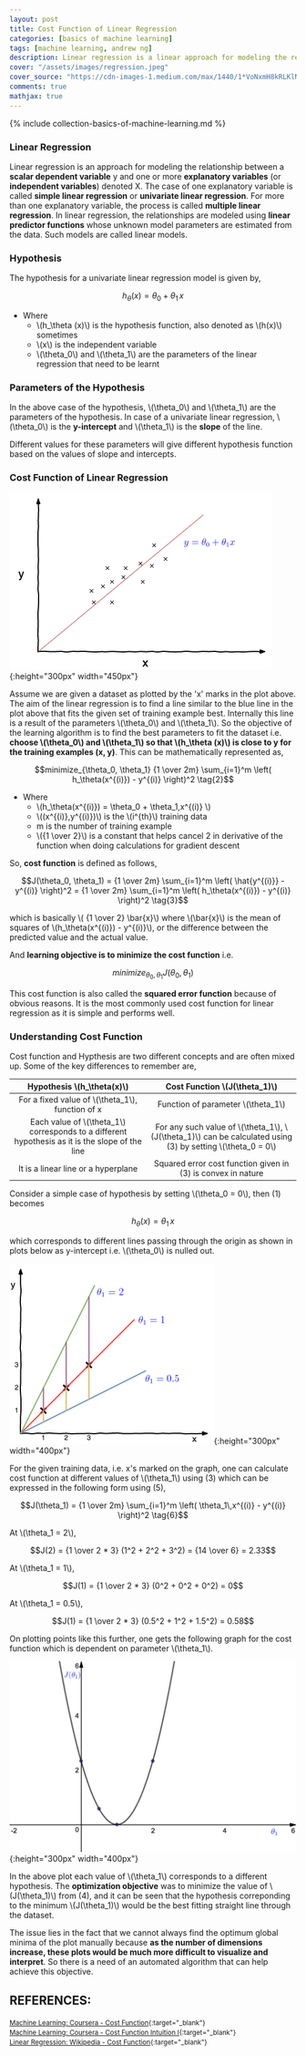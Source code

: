 ```yaml
---
layout: post
title: Cost Function of Linear Regression
categories: [basics of machine learning]
tags: [machine learning, andrew ng]
description: Linear regression is a linear approach for modeling the relationship between a scalar dependent variable y and one or more explanatory variables (or independent variables) denoted X
cover: "/assets/images/regression.jpeg"
cover_source: "https://cdn-images-1.medium.com/max/1440/1*VoNxmH8kRLKlNI_uuEoBvw.jpeg"
comments: true
mathjax: true
---
```


{% include collection-basics-of-machine-learning.md %}

### Linear Regression
Linear regression is an approach for modeling the relationship between a **scalar dependent variable** y and one or more **explanatory variables** (or **independent variables**) denoted X. The case of one explanatory variable is called **simple linear regression** or **univariate linear regression**. For more than one explanatory variable, the process is called **multiple linear regression**.
In linear regression, the relationships are modeled using **linear predictor functions** whose unknown model parameters are estimated from the data. Such models are called linear models.


### Hypothesis
The hypothesis for a univariate linear regression model is given by, 

$$h_\theta (x) = \theta_0 + \theta_1\,x \tag{1}$$

* Where 
  * \\(h_\theta (x)\\) is the hypothesis function, also denoted as \\(h(x)\\) sometimes
  * \\(x\\) is the independent variable
  * \\(\theta_0\\) and \\(\theta_1\\) are the parameters of the  linear regression that need to be learnt

### Parameters of the Hypothesis
In the above case of the hypothesis, \\(\theta_0\\) and \\(\theta_1\\) are the parameters of the hypothesis. In case of a univariate linear regression, \\(\theta_0\\) is the **y-intercept** and \\(\theta_1\\) is the **slope** of the line.

Different values for these parameters will give different hypothesis function based on the values of slope and intercepts.

### Cost Function of Linear Regression

![Linear Regression](/assets/2017-08-11-cost-function-of-linear-regression/fig-1-linear-regression.png?raw=true){:height="300px" width="450px"}

Assume we are given a dataset as plotted by the 'x' marks in the plot above. The aim of the linear regression is to find a line similar to the blue line in the plot above that fits the given set of training example best. Internally this line is a result of the parameters \\(\theta_0\\) and \\(\theta_1\\). So the objective of the learning algorithm is to find the best parameters to fit the dataset i.e. **choose \\(\theta_0\\) and \\(\theta_1\\) so that \\(h_\theta (x)\\) is close to y for the training examples (x, y)**. This can be mathematically represented as,

$$minimize_{\theta_0, \theta_1} {1 \over 2m} \sum_{i=1}^m \left( h_\theta(x^{(i)}) - y^{(i)} \right)^2 \tag{2}$$

* Where
  * \\(h_\theta(x^{(i)}) = \theta_0 + \theta_1\,x^{(i)} \\)
  * \\((x^{(i)},y^{(i)})\\) is the \\(i^{th}\\) training data
  * m is the number of training example
  * \\({1 \over 2}\\) is a constant that helps cancel 2 in derivative of the function when doing calculations for gradient descent

So, **cost function** is defined as follows, 

$$J(\theta_0, \theta_1) = {1 \over 2m} \sum_{i=1}^m \left( \hat{y^{(i)}} - y^{(i)} \right)^2 = {1 \over 2m} \sum_{i=1}^m \left( h_\theta(x^{(i)}) - y^{(i)} \right)^2 \tag{3}$$

which is basically \\( {1 \over 2} \bar{x}\\) where \\(\bar{x}\\) is the mean of squares of \\(h_\theta(x^{(i)}) - y^{(i)}\\), or the difference between the predicted value and the actual value.

And **learning objective is to minimize the cost function** i.e.

$$minimize_{\theta_0, \theta_1} J(\theta_0, \theta_1) \tag{4}$$

This cost function is also called the **squared error function** because of obvious reasons. It is the most commonly used cost function for linear regression as it is simple and performs well.

### Understanding Cost Function

Cost function and Hypthesis are two different concepts and are often mixed up. Some of the key differences to remember are,

| Hypothesis \\(h_\theta(x)\\) | Cost Function \\(J(\theta_1)\\)|
|:-:|:-:|
| For a fixed value of \\(\theta_1\\), function of x | Function of parameter \\(\theta_1\\)  |
| Each value of \\(\theta_1\\) corresponds to a different hypothesis as it is the slope of the line | For any such value of \\(\theta_1\\), \\(J(\theta_1)\\) can be calculated using (3) by setting \\(\theta_0 = 0\\) |
| It is a linear line or a hyperplane | Squared error cost function given in (3) is convex in nature |

Consider a simple case of hypothesis by setting \\(\theta_0 = 0\\), then (1) becomes

$$h_\theta (x) = \theta_1\,x \tag{5}$$

which corresponds to different lines passing through the origin as shown in plots below as y-intercept i.e. \\(\theta_0\\) is nulled out. 

![Simple Hypothesis](/assets/2017-08-11-cost-function-of-linear-regression/fig-2-simple-hypothesis.png?raw=true){:height="300px" width="400px"}

For the given training data, i.e. x's marked on the graph, one can calculate cost function at different values of \\(\theta_1\\) using (3) which can be expressed in the following form using (5),

$$J(\theta_1) = {1 \over 2m} \sum_{i=1}^m \left( \theta_1\,x^{(i)} - y^{(i)} \right)^2 \tag{6}$$

At \\(\theta_1 = 2\\),

$$J(2) = {1 \over 2 * 3} (1^2 + 2^2 + 3^2) = {14 \over 6} = 2.33$$

At \\(\theta_1 = 1\\),

$$J(1) = {1 \over 2 * 3} (0^2 + 0^2 + 0^2) = 0$$

At \\(\theta_1 = 0.5\\),

$$J(1) = {1 \over 2 * 3} (0.5^2 + 1^2 + 1.5^2) = 0.58$$

On plotting points like this further, one gets the following graph for the cost function which is dependent on parameter \\(\theta_1\\).

![Simple Hypothesis](/assets/2017-08-11-cost-function-of-linear-regression/fig-3-cost-function.png?raw=true){:height="300px" width="400px"}

In the above plot each value of \\(\theta_1\\) corresponds to a different hypothesis. The **optimization objective** was to minimize the value of \\(J(\theta_1)\\) from (4), and it can be seen that the hypothesis correponding to the minimum \\(J(\theta_1)\\) would be the best fitting straight line through the dataset.

The issue lies in the fact that we cannot always find the optimum global minima of the plot manually because **as the number of dimensions increase, these plots would be much more difficult to visualize and interpret**. So there is a need of an automated algorithm that can help achieve this objective.


## REFERENCES:

<small>[Machine Learning: Coursera - Cost Function](https://www.coursera.org/learn/machine-learning/lecture/rkTp3/cost-function){:target="_blank"}</small><br>
<small>[Machine Learning: Coursera - Cost Function Intuition I](https://www.coursera.org/learn/machine-learning/lecture/N09c6/cost-function-intuition-i){:target="_blank"}</small><br>
<small>[Linear Regression: Wikipedia - Cost Function](https://en.wikipedia.org/wiki/Linear_regression){:target="_blank"}</small>
